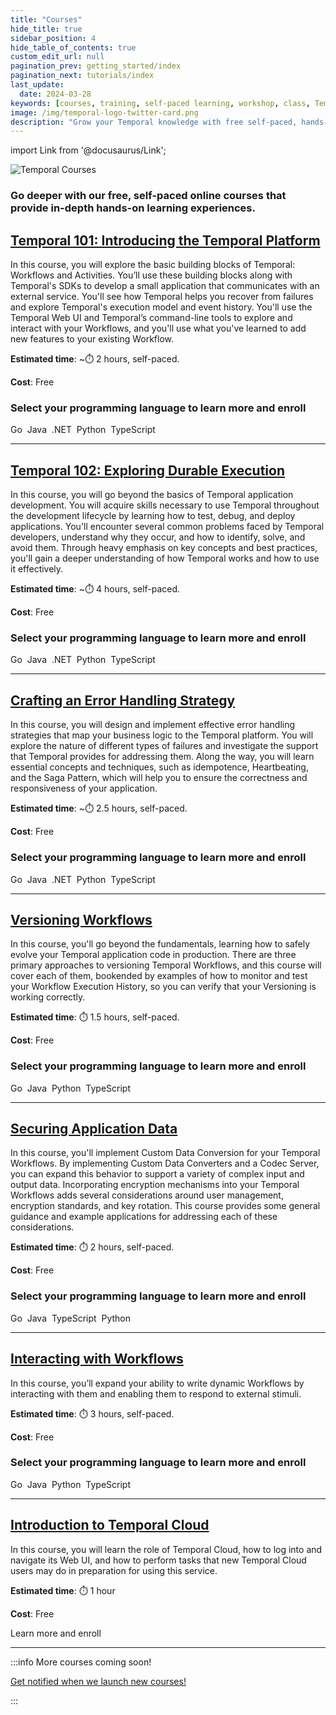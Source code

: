 ```yaml
---
title: "Courses"
hide_title: true
sidebar_position: 4
hide_table_of_contents: true
custom_edit_url: null
pagination_prev: getting_started/index
pagination_next: tutorials/index
last_update:
  date: 2024-03-28
keywords: [courses, training, self-paced learning, workshop, class, Temporal]
image: /img/temporal-logo-twitter-card.png
description: "Grow your Temporal knowledge with free self-paced, hands-on online courses."
---
```


import Link from '@docusaurus/Link';

<img className="banner" src="/img/banners/courses.png" alt="Temporal Courses" />

<h3>Go deeper with our free, self-paced online courses that provide in-depth hands-on learning experiences.</h3>

## [Temporal 101: Introducing the Temporal Platform](temporal_101/index.md)

In this course, you will explore the basic building blocks of Temporal: Workflows and Activities. You’ll use these building blocks along with Temporal's SDKs to develop a small application that communicates with an external service. You'll see how Temporal helps you recover from failures and explore Temporal's execution model and event history. You'll use the Temporal Web UI and Temporal’s command-line tools to explore and interact with your Workflows, and you'll use what you've learned to add new features to your existing Workflow.

**Estimated time**: ~⏱️ 2 hours, self-paced.

**Cost**: Free

### Select your programming language to learn more and enroll

<Link className="button button--primary" to="temporal_101/go">Go</Link>&nbsp;
<Link className="button button--primary" to="temporal_101/java">Java</Link>&nbsp;
<Link className="button button--primary" to="temporal_101/dotnet">.NET</Link>&nbsp;
<Link className="button button--primary" to="temporal_101/python">Python</Link>&nbsp;
<Link className="button button--primary" to="temporal_101/typescript">TypeScript</Link>&nbsp;

-----

## [Temporal 102: Exploring Durable Execution](temporal_102/index.md)

In this course, you will go beyond the basics of Temporal application development. You will acquire skills necessary to use Temporal throughout the development lifecycle by learning how to test, debug, and deploy applications. You'll encounter several common problems faced by Temporal developers, understand why they occur, and how to identify, solve, and avoid them. Through heavy emphasis on key concepts and best practices, you'll gain a deeper understanding of how Temporal works and how to use it effectively.

**Estimated time**: ~⏱️ 4 hours, self-paced.

**Cost**: Free

### Select your programming language to learn more and enroll

<Link className="button button--primary" to="temporal_102/go">Go</Link>&nbsp;
<Link className="button button--primary" to="temporal_102/java">Java</Link>&nbsp;
<Link className="button button--primary" to="temporal_102/dotnet">.NET</Link>&nbsp;
<Link className="button button--primary" to="temporal_102/python">Python</Link>&nbsp;
<Link className="button button--primary" to="temporal_102/typescript">TypeScript</Link>&nbsp;

-----

## [Crafting an Error Handling Strategy](errstrat/index.md)

In this course, you will design and implement effective error handling strategies that map your business logic to the Temporal platform. You will explore the nature of different types of failures and investigate the support that Temporal provides for addressing them. Along the way, you will learn essential concepts and techniques, such as idempotence, Heartbeating, and the Saga Pattern, which will help you to ensure the correctness and responsiveness of your application.

**Estimated time**: ~⏱️ 2.5 hours, self-paced.

**Cost**: Free

### Select your programming language to learn more and enroll

<Link className="button button--primary" to="errstrat/go">Go</Link>&nbsp;
<Link className="button button--primary" to="errstrat/java">Java</Link>&nbsp;
<Link className="button button--primary" to="errstrat/dotnet">.NET</Link>&nbsp;
<Link className="button button--primary" to="errstrat/python">Python</Link>&nbsp;
<Link className="button button--primary" to="errstrat/typescript">TypeScript</Link>&nbsp;

-----

## [Versioning Workflows](versioning/index.md)

In this course, you'll go beyond the fundamentals, learning how to safely evolve your Temporal application code in production. There are three primary approaches to versioning Temporal Workflows, and this course will cover each of them, bookended by examples of how to monitor and test your Workflow Execution History, so you can verify that your Versioning is working correctly.

**Estimated time**: ⏱️ 1.5 hours, self-paced.

**Cost**: Free

### Select your programming language to learn more and enroll

<Link className="button button--primary" to="versioning/go">Go</Link>&nbsp;
<Link className="button button--primary" to="versioning/java">Java</Link>&nbsp;
<Link className="button button--primary" to="versioning/python">Python</Link>&nbsp;
<Link className="button button--primary" to="versioning/typescript">TypeScript</Link>&nbsp;

-----

## [Securing Application Data](appdatasec/index.md)

In this course, you'll implement Custom Data Conversion for your Temporal Workflows.
By implementing Custom Data Converters and a Codec Server, you can expand this behavior to support a variety of complex input and output data. Incorporating encryption mechanisms into your Temporal Workflows adds several considerations around user management, encryption standards, and key rotation. This course provides some general guidance and example applications for addressing each of these considerations.

**Estimated time**: ⏱️ 2 hours, self-paced.

**Cost**: Free

### Select your programming language to learn more and enroll

<Link className="button button--primary" to="appdatasec/go">Go</Link>&nbsp;
<Link className="button button--primary" to="appdatasec/java">Java</Link>&nbsp;
<Link className="button button--primary" to="appdatasec/typescript">TypeScript</Link>&nbsp;
<Link className="button button--primary" to="appdatasec/python">Python</Link>&nbsp;

-----

## [Interacting with Workflows](interacting_with_workflows/index.md)

In this course, you’ll expand your ability to write dynamic Workflows by interacting with them and enabling them to respond to external stimuli.

**Estimated time**: ⏱️ 3 hours, self-paced.

**Cost**: Free

### Select your programming language to learn more and enroll

<Link className="button button--primary" to="interacting_with_workflows/go">Go</Link>&nbsp;
<Link className="button button--primary" to="interacting_with_workflows/java">Java</Link>&nbsp;
<Link className="button button--primary" to="interacting_with_workflows/python">Python</Link>&nbsp;
<Link className="button button--primary" to="interacting_with_workflows/typescript">TypeScript</Link>&nbsp;

-----

## [Introduction to Temporal Cloud](intro_to_temporal_cloud/index.md)

In this course, you will learn the role of Temporal Cloud, how to log into and navigate its Web UI, and how to perform tasks that new Temporal Cloud users may do in preparation for using this service.

**Estimated time**: ⏱️ 1 hour

**Cost**: Free


<Link className="button button--primary" to="intro_to_temporal_cloud">Learn more and enroll</Link>

-----

:::info More courses coming soon!

<a className="button button--primary" href="https://pages.temporal.io/get-updates-education">Get notified when we launch new courses!</a>

:::


